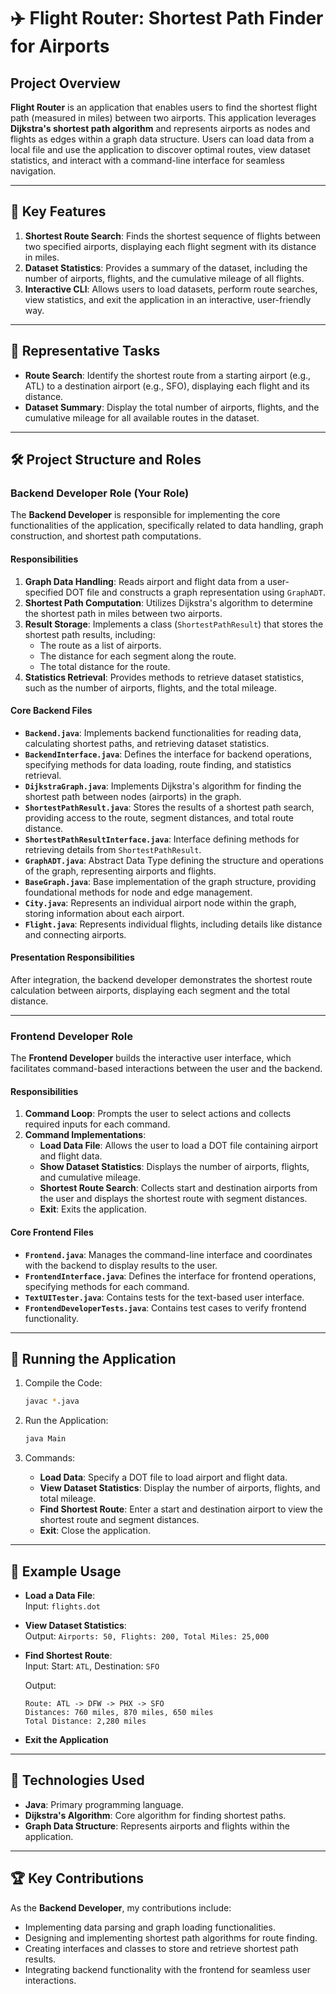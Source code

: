 # ✈️ Flight Router: Shortest Path Finder for Airports

## Project Overview

**Flight Router** is an application that enables users to find the shortest flight path (measured in miles) between two airports. This application leverages **Dijkstra's shortest path algorithm** and represents airports as nodes and flights as edges within a graph data structure. Users can load data from a local file and use the application to discover optimal routes, view dataset statistics, and interact with a command-line interface for seamless navigation.

---

## 📑 Key Features

1. **Shortest Route Search**: Finds the shortest sequence of flights between two specified airports, displaying each flight segment with its distance in miles.
2. **Dataset Statistics**: Provides a summary of the dataset, including the number of airports, flights, and the cumulative mileage of all flights.
3. **Interactive CLI**: Allows users to load datasets, perform route searches, view statistics, and exit the application in an interactive, user-friendly way.

---

## 🎯 Representative Tasks

- **Route Search**: Identify the shortest route from a starting airport (e.g., ATL) to a destination airport (e.g., SFO), displaying each flight and its distance.
- **Dataset Summary**: Display the total number of airports, flights, and the cumulative mileage for all available routes in the dataset.

---

## 🛠 Project Structure and Roles

### Backend Developer Role (Your Role)

The **Backend Developer** is responsible for implementing the core functionalities of the application, specifically related to data handling, graph construction, and shortest path computations. 

#### Responsibilities

1. **Graph Data Handling**: Reads airport and flight data from a user-specified DOT file and constructs a graph representation using `GraphADT`.
2. **Shortest Path Computation**: Utilizes Dijkstra's algorithm to determine the shortest path in miles between two airports.
3. **Result Storage**: Implements a class (`ShortestPathResult`) that stores the shortest path results, including:
   - The route as a list of airports.
   - The distance for each segment along the route.
   - The total distance for the route.
4. **Statistics Retrieval**: Provides methods to retrieve dataset statistics, such as the number of airports, flights, and the total mileage.

#### Core Backend Files

- **`Backend.java`**: Implements backend functionalities for reading data, calculating shortest paths, and retrieving dataset statistics.
- **`BackendInterface.java`**: Defines the interface for backend operations, specifying methods for data loading, route finding, and statistics retrieval.
- **`DijkstraGraph.java`**: Implements Dijkstra's algorithm for finding the shortest path between nodes (airports) in the graph.
- **`ShortestPathResult.java`**: Stores the results of a shortest path search, providing access to the route, segment distances, and total route distance.
- **`ShortestPathResultInterface.java`**: Interface defining methods for retrieving details from `ShortestPathResult`.
- **`GraphADT.java`**: Abstract Data Type defining the structure and operations of the graph, representing airports and flights.
- **`BaseGraph.java`**: Base implementation of the graph structure, providing foundational methods for node and edge management.
- **`City.java`**: Represents an individual airport node within the graph, storing information about each airport.
- **`Flight.java`**: Represents individual flights, including details like distance and connecting airports.

#### Presentation Responsibilities

After integration, the backend developer demonstrates the shortest route calculation between airports, displaying each segment and the total distance.

---

### Frontend Developer Role

The **Frontend Developer** builds the interactive user interface, which facilitates command-based interactions between the user and the backend.

#### Responsibilities

1. **Command Loop**: Prompts the user to select actions and collects required inputs for each command.
2. **Command Implementations**:
   - **Load Data File**: Allows the user to load a DOT file containing airport and flight data.
   - **Show Dataset Statistics**: Displays the number of airports, flights, and cumulative mileage.
   - **Shortest Route Search**: Collects start and destination airports from the user and displays the shortest route with segment distances.
   - **Exit**: Exits the application.

#### Core Frontend Files

- **`Frontend.java`**: Manages the command-line interface and coordinates with the backend to display results to the user.
- **`FrontendInterface.java`**: Defines the interface for frontend operations, specifying methods for each command.
- **`TextUITester.java`**: Contains tests for the text-based user interface.
- **`FrontendDeveloperTests.java`**: Contains test cases to verify frontend functionality.

---

## 🚀 Running the Application

1. Compile the Code:

   ```bash
   javac *.java
   
2. Run the Application:

   ```bash
   java Main
   
3. Commands:
   - **Load Data**: Specify a DOT file to load airport and flight data.
   - **View Dataset Statistics**: Display the number of airports, flights, and total mileage.
   - **Find Shortest Route**: Enter a start and destination airport to view the shortest route and segment distances.
   - **Exit**: Close the application.

---

## 📝 Example Usage

- **Load a Data File**:  
  Input: `flights.dot`

- **View Dataset Statistics**:  
  Output: `Airports: 50, Flights: 200, Total Miles: 25,000`

- **Find Shortest Route**:  
  Input: Start: `ATL`, Destination: `SFO`
   
  Output:
  ```plaintext
  Route: ATL -> DFW -> PHX -> SFO
  Distances: 760 miles, 870 miles, 650 miles
  Total Distance: 2,280 miles
- **Exit the Application**

---

## 🔧 Technologies Used

- **Java**: Primary programming language.
- **Dijkstra's Algorithm**: Core algorithm for finding shortest paths.
- **Graph Data Structure**: Represents airports and flights within the application.

---

## 🏆 Key Contributions

As the **Backend Developer**, my contributions include:

- Implementing data parsing and graph loading functionalities.
- Designing and implementing shortest path algorithms for route finding.
- Creating interfaces and classes to store and retrieve shortest path results.
- Integrating backend functionality with the frontend for seamless user interactions.
